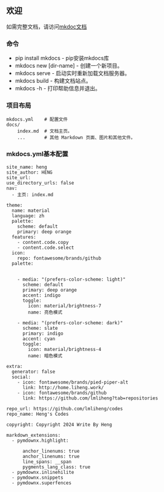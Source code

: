 ## 欢迎
如需完整文档，请访问[mkdoc文档](https://mkdocs.org)

### 命令
- pip install mkdocs - pip安装mkdocs库
- mkdocs new [dir-name] - 创建一个新项目。
- mkdocs serve - 启动实时重新加载文档服务器。
- mkdocs build - 构建文档站点。
- mkdocs -h - 打印帮助信息并退出。
### 项目布局
    mkdocs.yml    # 配置文件
    docs/
        index.md  # 文档主页。
        ...       # 其他 Markdown 页面、图片和其他文件。

### mkdocs.yml基本配置
```
site_name: heng
site_author: HENG
site_url: 
use_directory_urls: false
nav:
  - 主页: index.md

theme: 
  name: material
  language: zh
  palette:
    scheme: default
    primary: deep orange
  features:
    - content.code.copy
    - content.code.select
  icon:
    repo: fontawesome/brands/github
  palette: 
  
        
    - media: "(prefers-color-scheme: light)"
      scheme: default 
      primary: deep orange
      accent: indigo
      toggle:
        icon: material/brightness-7
        name: 亮色模式

    - media: "(prefers-color-scheme: dark)"
      scheme: slate
      primary: indigo
      accent: cyan
      toggle:
        icon: material/brightness-4
        name: 暗色模式

extra:
  generator: false
  social:
    - icon: fontawesome/brands/pied-piper-alt
      link: http://home.liheng.work/
    - icon: fontawesome/brands/github
      link: https://github.com/lmliheng?tab=repositories

repo_url: https://github.com/lmliheng/codes
repo_name: Heng's Codes

copyright: Copyright 2024 Write By Heng 

markdown_extensions:
  - pymdownx.highlight:

      anchor_linenums: true
      anchor_linenums: true
      line_spans: __span
      pygments_lang_class: true
  - pymdownx.inlinehilite
  - pymdownx.snippets
  - pymdownx.superfences  

```  
